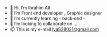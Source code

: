 - 👋 Hi, I’m Ibrahim Ali
- 👀 I’m Front end developer , Graphic designer
- 🌱 I’m currently learning - back-end -
- 💞️ I’m looking to collaborate on ...
- 📫 This is my e-mail lya838021@gmail.com



